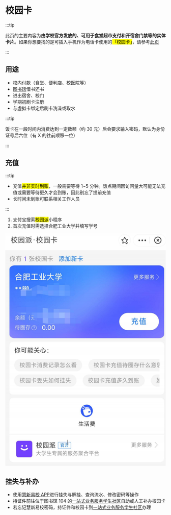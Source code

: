 # 校园卡

:::tip

此页的主要内容为**由学校官方发放的、可用于食堂超市支付和开宿舍门禁等的实体卡片**。如果你想要找的是可插入手机作为电话卡使用的<mark>「校园卡」</mark>，请参考[此页](./calling_card.md)

:::

## 用途

- 校内付款（食堂、便利店、校医院等）
- [图书馆](../campus/library)借书还书
- 进出宿舍、校门
- 学期初刷卡注册
- 与虚拟卡绑定后刷卡洗澡或取水

:::tip

饭卡在一段时间内消费达到一定数额（约 30 元）后会要求输入密码，默认为身份证号后六位（有 X 的往前顺移一位）

:::

## 充值

:::tip

- 充值<mark>并非实时到账</mark>，一般需要等待 1~5 分钟。饭点期间因访问量大可能无法充值或需要等待更久才会到账，因此别忘了提前充值
- 长时间未到账可联系相关工作人员

:::

1. 支付宝搜索<mark>校园派</mark>小程序
2. 首次充值时需选择合肥工业大学并填写学号

![校园卡的充值](./media/campus_card_recharge.png)

## 挂失与补办

- 使用[慧新易校 APP](../life/app#%慧新易校)进行挂失与解挂、查询流水、修改密码等操作
- 持证件前往位于图书馆 104 的[一站式业务服务学生社区](../campus/library#一站式服务中心-勤工助学中心-104-办公室)自助或人工补办校园卡
- 若忘记慧新易校密码，持证件和校园卡到[一站式业务服务学生社区](../campus/library#一站式服务中心-勤工助学中心-104-办公室)办理
